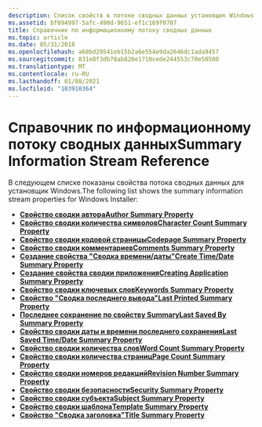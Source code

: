 ```yaml
---
description: Список свойств в потоке сводных данных установщик Windows.
ms.assetid: bf094997-5afc-490d-9651-ef1c169f0787
title: Справочник по информационному потоку сводных данных
ms.topic: article
ms.date: 05/31/2018
ms.openlocfilehash: a68bd29541eb15b2a6e554e9da2646dc1ada9457
ms.sourcegitcommit: 831e8f3db78ab820e1710cede244553c70e50500
ms.translationtype: MT
ms.contentlocale: ru-RU
ms.lasthandoff: 01/08/2021
ms.locfileid: "103910364"
---
```

# <a name="summary-information-stream-reference"></a><span data-ttu-id="b27ba-103">Справочник по информационному потоку сводных данных</span><span class="sxs-lookup"><span data-stu-id="b27ba-103">Summary Information Stream Reference</span></span>

<span data-ttu-id="b27ba-104">В следующем списке показаны свойства потока сводных данных для установщик Windows.</span><span class="sxs-lookup"><span data-stu-id="b27ba-104">The following list shows the summary information stream properties for Windows Installer:</span></span>

-   [<span data-ttu-id="b27ba-105">**Свойство сводки автора**</span><span class="sxs-lookup"><span data-stu-id="b27ba-105">**Author Summary Property**</span></span>](author-summary.md)
-   [<span data-ttu-id="b27ba-106">**Свойство сводки количества символов**</span><span class="sxs-lookup"><span data-stu-id="b27ba-106">**Character Count Summary Property**</span></span>](character-count-summary.md)
-   [<span data-ttu-id="b27ba-107">**Свойство сводки кодовой страницы**</span><span class="sxs-lookup"><span data-stu-id="b27ba-107">**Codepage Summary Property**</span></span>](codepage-summary.md)
-   [<span data-ttu-id="b27ba-108">**Свойство сводки комментариев**</span><span class="sxs-lookup"><span data-stu-id="b27ba-108">**Comments Summary Property**</span></span>](comments-summary.md)
-   [<span data-ttu-id="b27ba-109">**Создание свойства "Сводка времени/даты"**</span><span class="sxs-lookup"><span data-stu-id="b27ba-109">**Create Time/Date Summary Property**</span></span>](create-time-date-summary.md)
-   [<span data-ttu-id="b27ba-110">**Создание свойства сводки приложения**</span><span class="sxs-lookup"><span data-stu-id="b27ba-110">**Creating Application Summary Property**</span></span>](creating-application-summary.md)
-   [<span data-ttu-id="b27ba-111">**Свойство сводки ключевых слов**</span><span class="sxs-lookup"><span data-stu-id="b27ba-111">**Keywords Summary Property**</span></span>](keywords-summary.md)
-   [<span data-ttu-id="b27ba-112">**Свойство "Сводка последнего вывода"**</span><span class="sxs-lookup"><span data-stu-id="b27ba-112">**Last Printed Summary Property**</span></span>](last-printed-summary.md)
-   [<span data-ttu-id="b27ba-113">**Последнее сохранение по свойству Summary**</span><span class="sxs-lookup"><span data-stu-id="b27ba-113">**Last Saved By Summary Property**</span></span>](last-saved-by-summary.md)
-   [<span data-ttu-id="b27ba-114">**Свойство сводки даты и времени последнего сохранения**</span><span class="sxs-lookup"><span data-stu-id="b27ba-114">**Last Saved Time/Date Summary Property**</span></span>](last-saved-time-date-summary.md)
-   [<span data-ttu-id="b27ba-115">**Свойство сводки количества слов**</span><span class="sxs-lookup"><span data-stu-id="b27ba-115">**Word Count Summary Property**</span></span>](word-count-summary.md)
-   [<span data-ttu-id="b27ba-116">**Свойство сводки количества страниц**</span><span class="sxs-lookup"><span data-stu-id="b27ba-116">**Page Count Summary Property**</span></span>](page-count-summary.md)
-   [<span data-ttu-id="b27ba-117">**Свойство сводки номеров редакций**</span><span class="sxs-lookup"><span data-stu-id="b27ba-117">**Revision Number Summary Property**</span></span>](revision-number-summary.md)
-   [<span data-ttu-id="b27ba-118">**Свойство сводки безопасности**</span><span class="sxs-lookup"><span data-stu-id="b27ba-118">**Security Summary Property**</span></span>](security-summary.md)
-   [<span data-ttu-id="b27ba-119">**Свойство сводки субъекта**</span><span class="sxs-lookup"><span data-stu-id="b27ba-119">**Subject Summary Property**</span></span>](subject-summary.md)
-   [<span data-ttu-id="b27ba-120">**Свойство сводки шаблона**</span><span class="sxs-lookup"><span data-stu-id="b27ba-120">**Template Summary Property**</span></span>](template-summary.md)
-   [<span data-ttu-id="b27ba-121">**Свойство "Сводка заголовка"**</span><span class="sxs-lookup"><span data-stu-id="b27ba-121">**Title Summary Property**</span></span>](title-summary.md)

 

 



